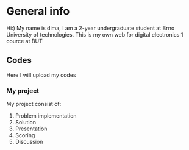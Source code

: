 # General info
 Hi:) My name is dima, I am a 2-year undergraduate student at Brno University of technologies. This is my own web for digital electronics 1 cource at BUT
 ## Codes
 Here I will upload my codes
 ### My project
 My project consist of:
 1. Problem implementation
 2. Solution
 3. Presentation
 4. Scoring
 5. Discussion